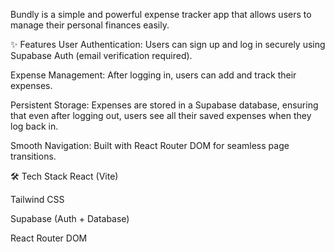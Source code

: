Bundly is a simple and powerful expense tracker app that allows users to manage their personal finances easily.

✨ Features
User Authentication:
Users can sign up and log in securely using Supabase Auth (email verification required).

Expense Management:
After logging in, users can add and track their expenses.

Persistent Storage:
Expenses are stored in a Supabase database, ensuring that even after logging out, users see all their saved expenses when they log back in.

Smooth Navigation:
Built with React Router DOM for seamless page transitions.

🛠 Tech Stack
React (Vite)

Tailwind CSS

Supabase (Auth + Database)

React Router DOM
